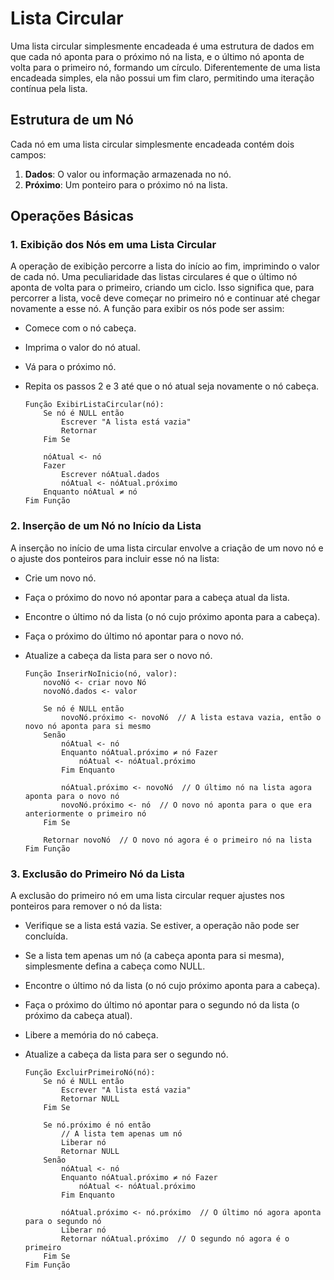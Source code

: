 # **Lista Circular**

Uma lista circular simplesmente encadeada é uma estrutura de dados em que cada nó aponta para o próximo nó na lista, e o último nó aponta de volta para o primeiro nó, formando um círculo. Diferentemente de uma lista encadeada simples, ela não possui um fim claro, permitindo uma iteração contínua pela lista.

## **Estrutura de um Nó**

Cada nó em uma lista circular simplesmente encadeada contém dois campos:

1. **Dados**: O valor ou informação armazenada no nó.
2. **Próximo**: Um ponteiro para o próximo nó na lista.

## **Operações Básicas**

### **1. Exibição dos Nós em uma Lista Circular**

A operação de exibição percorre a lista do início ao fim, imprimindo o valor de cada nó. Uma peculiaridade das listas circulares é que o último nó aponta de volta para o primeiro, criando um ciclo. Isso significa que, para percorrer a lista, você deve começar no primeiro nó e continuar até chegar novamente a esse nó. A função para exibir os nós pode ser assim:

- Comece com o nó cabeça.
- Imprima o valor do nó atual.
- Vá para o próximo nó.
- Repita os passos 2 e 3 até que o nó atual seja novamente o nó cabeça.
    
    ```
    Função ExibirListaCircular(nó):
        Se nó é NULL então
            Escrever "A lista está vazia"
            Retornar
        Fim Se
    
        nóAtual <- nó
        Fazer
            Escrever nóAtual.dados
            nóAtual <- nóAtual.próximo
        Enquanto nóAtual ≠ nó
    Fim Função
    ```
    

### **2. Inserção de um Nó no Início da Lista**

A inserção no início de uma lista circular envolve a criação de um novo nó e o ajuste dos ponteiros para incluir esse nó na lista:

- Crie um novo nó.
- Faça o próximo do novo nó apontar para a cabeça atual da lista.
- Encontre o último nó da lista (o nó cujo próximo aponta para a cabeça).
- Faça o próximo do último nó apontar para o novo nó.
- Atualize a cabeça da lista para ser o novo nó.
    
    ```
    Função InserirNoInicio(nó, valor):
        novoNó <- criar novo Nó
        novoNó.dados <- valor
        
        Se nó é NULL então
            novoNó.próximo <- novoNó  // A lista estava vazia, então o novo nó aponta para si mesmo
        Senão
            nóAtual <- nó
            Enquanto nóAtual.próximo ≠ nó Fazer
                nóAtual <- nóAtual.próximo
            Fim Enquanto
            
            nóAtual.próximo <- novoNó  // O último nó na lista agora aponta para o novo nó
            novoNó.próximo <- nó  // O novo nó aponta para o que era anteriormente o primeiro nó
        Fim Se
        
        Retornar novoNó  // O novo nó agora é o primeiro nó na lista
    Fim Função
    ```
    

### **3. Exclusão do Primeiro Nó da Lista**

A exclusão do primeiro nó em uma lista circular requer ajustes nos ponteiros para remover o nó da lista:

- Verifique se a lista está vazia. Se estiver, a operação não pode ser concluída.
- Se a lista tem apenas um nó (a cabeça aponta para si mesma), simplesmente defina a cabeça como NULL.
- Encontre o último nó da lista (o nó cujo próximo aponta para a cabeça).
- Faça o próximo do último nó apontar para o segundo nó da lista (o próximo da cabeça atual).
- Libere a memória do nó cabeça.
- Atualize a cabeça da lista para ser o segundo nó.
    
    ```
    Função ExcluirPrimeiroNó(nó):
        Se nó é NULL então
            Escrever "A lista está vazia"
            Retornar NULL
        Fim Se
        
        Se nó.próximo é nó então
            // A lista tem apenas um nó
            Liberar nó
            Retornar NULL
        Senão
            nóAtual <- nó
            Enquanto nóAtual.próximo ≠ nó Fazer
                nóAtual <- nóAtual.próximo
            Fim Enquanto
            
            nóAtual.próximo <- nó.próximo  // O último nó agora aponta para o segundo nó
            Liberar nó
            Retornar nóAtual.próximo  // O segundo nó agora é o primeiro
        Fim Se
    Fim Função
    ```
